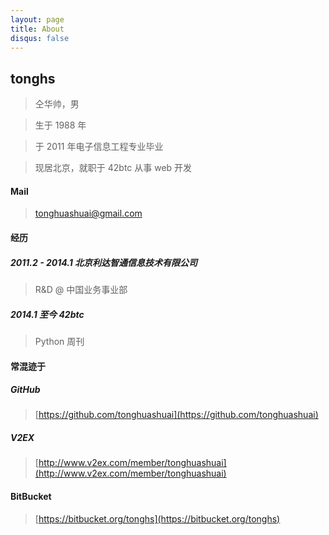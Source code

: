 ```yaml
---
layout: page
title: About
disqus: false
---
```


## tonghs

> 仝华帅，男

> 生于 1988 年

> 于 2011 年电子信息工程专业毕业

> 现居北京，就职于 42btc 从事 web 开发

#### Mail
> [tonghuashuai@gmail.com](mailto:tonghuashuai@gmail.com)

#### 经历
##### 2011.2 - 2014.1 北京利达智通信息技术有限公司
> R&D @ 中国业务事业部

##### 2014.1 至今 42btc
> Python 周刊


#### 常混迹于
##### GitHub
> [https://github.com/tonghuashuai](https://github.com/tonghuashuai)

##### V2EX
> [http://www.v2ex.com/member/tonghuashuai](http://www.v2ex.com/member/tonghuashuai)

#### BitBucket
> [https://bitbucket.org/tonghs](https://bitbucket.org/tonghs)
